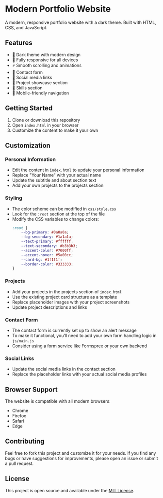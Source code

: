 # Modern Portfolio Website

A modern, responsive portfolio website with a dark theme. Built with HTML, CSS, and JavaScript.

## Features

- 🎨 Dark theme with modern design
- 📱 Fully responsive for all devices
- ⚡ Smooth scrolling and animations
- 📝 Contact form
- 🔗 Social media links
- 🎯 Project showcase section
- 💼 Skills section
- 🍔 Mobile-friendly navigation

## Getting Started

1. Clone or download this repository
2. Open `index.html` in your browser
3. Customize the content to make it your own

## Customization

### Personal Information
- Edit the content in `index.html` to update your personal information
- Replace "Your Name" with your actual name
- Update the subtitle and about section text
- Add your own projects to the projects section

### Styling
- The color scheme can be modified in `css/style.css`
- Look for the `:root` section at the top of the file
- Modify the CSS variables to change colors:
  ```css
  :root {
      --bg-primary: #0a0a0a;
      --bg-secondary: #1a1a1a;
      --text-primary: #ffffff;
      --text-secondary: #b3b3b3;
      --accent-color: #7000ff;
      --accent-hover: #5a00cc;
      --card-bg: #1f1f1f;
      --border-color: #333333;
  }
  ```

### Projects
- Add your projects in the projects section of `index.html`
- Use the existing project card structure as a template
- Replace placeholder images with your project screenshots
- Update project descriptions and links

### Contact Form
- The contact form is currently set up to show an alert message
- To make it functional, you'll need to add your own form handling logic in `js/main.js`
- Consider using a form service like Formspree or your own backend

### Social Links
- Update the social media links in the contact section
- Replace the placeholder links with your actual social media profiles

## Browser Support

The website is compatible with all modern browsers:
- Chrome
- Firefox
- Safari
- Edge

## Contributing

Feel free to fork this project and customize it for your needs. If you find any bugs or have suggestions for improvements, please open an issue or submit a pull request.

## License

This project is open source and available under the [MIT License](LICENSE). 